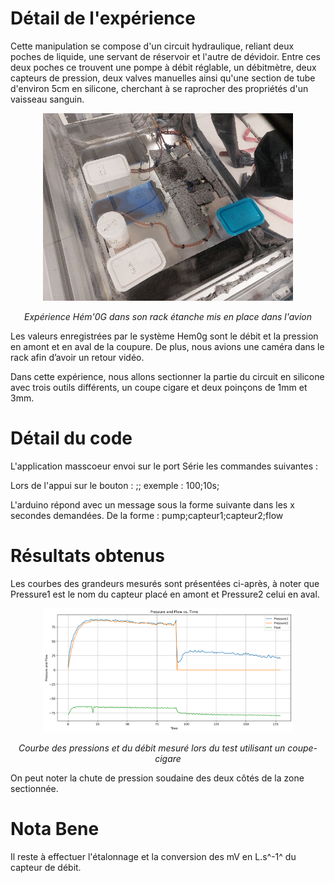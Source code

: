 # Détail de l'expérience
Cette manipulation se compose d'un circuit hydraulique, reliant deux poches de liquide, une servant de réservoir et l'autre de dévidoir.
Entre ces deux poches ce trouvent une pompe à débit réglable, un débitmètre, deux capteurs de pression, deux valves manuelles ainsi qu'une section de tube d'environ 5cm en silicone, cherchant à se raprocher des propriétés d'un vaisseau sanguin.

<p align="center">
  <img src="../images/hem0g.png" alt="manip_hem0g" width="400"/>
  <p style="text-align: center;">
  <i>Expérience Hém'0G dans son rack étanche mis en place dans l'avion</i>
  </p>
</p>

Les valeurs enregistrées par le système Hem0g sont le débit et la pression en amont et en aval de la coupure. 
De plus, nous avions une caméra dans le rack afin d’avoir un retour vidéo. 

Dans cette expérience, nous allons sectionner la partie du circuit en silicone avec trois outils différents, un coupe cigare et deux poinçons de 1mm et 3mm.  


# Détail du code
L'application masscoeur envoi sur le port Série les commandes suivantes : 

Lors de l'appui sur le bouton : 
<vitesse finale>;<temps secondes>;
exemple : 
100;10s;

L'arduino répond avec un message sous la forme suivante dans les x secondes demandées. De la forme : 
pump;capteur1;capteur2;flow
 

# Résultats obtenus
Les courbes des grandeurs mesurés sont présentées ci-après, 
à noter que Pressure1 est le nom du capteur placé en amont et Pressure2 celui en aval.

<p align="center">
  <img src="../logs/Logs_10-54-33_19.png" alt="results_hem0G" width="400"/>
  <p style="text-align: center;">
  <i>Courbe des pressions et du débit mesuré lors du test utilisant un coupe-cigare</i>
  </p>
</p>

On peut noter la chute de pression soudaine des deux côtés de la zone sectionnée.

# Nota Bene 
Il reste à effectuer l'étalonnage et la conversion des mV en L.s^-1^ du capteur de débit.
